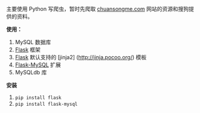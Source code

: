 主要使用 Python 写爬虫，暂时先爬取 [chuansongme.com](http://www.chuansongme.com) 网站的资源和搜狗提供的资料。

**使用：**

1. MySQL 数据库
1. [Flask](http://flask.pocoo.org/) 框架
1. [Flask](http://flask.pocoo.org/) 默认支持的 [jinja2]  (http://jinja.pocoo.org/) 模板
1. [Flask-MySQL](http://flask-mysql.readthedocs.org/en/latest/) 扩展
1. MySQLdb 库

**安装**

1. `pip install flask`
2. `pip install flask-mysql`
